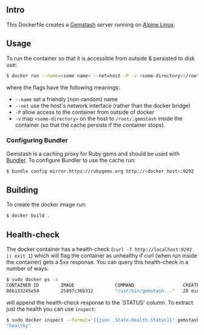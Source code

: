 ## Intro

This Dockerfile creates a [Gemstash](https://github.com/bundler/gemstash) server running on [Alpine Linux](https://github.com/bundler/gemstash).

## Usage

To run the container so that it is accessible from outside & persisted to disk use:
```bash
$ docker run --name=<some name> --net=host -P -v <some-directory>:/root/.gemstash govuk/gemstash-alpine
```

where the flags have the following meanings:

* `--name` set a friendly (non-random) name
* `--net` use the host's network interface (rather than the docker bridge)
* `-P` allow access to the container from outside of docker
* `-v` map `<some-directory>` on the host to `/root/.gemstash` inside the container (so that the cache persists if the container stops).

### Configuring Bundler

Gemstash is a caching proxy for Ruby gems and should be used with [Bundler](https://bundler.io/). To configure Bundler to use the cache run:
```bash
$ bundle config mirror.https://rubygems.org http://<docker host>:9292
```

## Building

To create the docker image run:
```bash
$ docker build .
```

## Health-check

The docker container has a health-check (`curl -f http://localhost:9292 || exit 1`) which will flag the container as unhealthy if curl (when run inside the container) gets a 5xx response. You can query this health-check in a number of ways:
```bash
$ sudo docker ps -a
CONTAINER ID        IMAGE               COMMAND                  CREATED             STATUS                    PORTS               NAMES
86b133245e54        25897c36b312        "/usr/bin/gemstash..."   28 minutes ago      Up 28 minutes (healthy)                       gemstash
```
will append the health-check response to the 'STATUS' column. To extract just the health you can use `inspect`:
```bash
$ sudo docker inspect --format='{{json .State.Health.Status}}' gemstash
"healthy"
```

